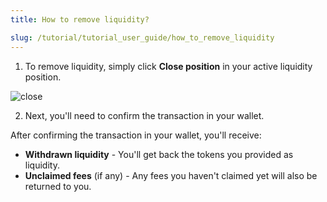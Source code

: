 ```yaml
---
title: How to remove liquidity?

slug: /tutorial/tutorial_user_guide/how_to_remove_liquidity
---
```


1. To remove liquidity, simply click **Close position** in your active liquidity position.

![close](/img/docs/app/a0/a0_closeposition.png)

2. Next, you'll need to confirm the transaction in your wallet.

After confirming the transaction in your wallet, you'll receive:

- **Withdrawn liquidity** - You'll get back the tokens you provided as liquidity.
- **Unclaimed fees** (if any) - Any fees you haven't claimed yet will also be returned to you.
